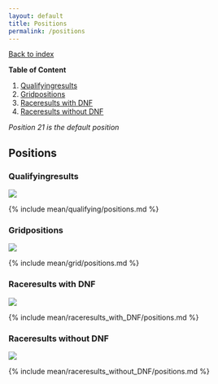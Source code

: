 ```yaml
---
layout: default
title: Positions
permalink: /positions
---
```


[Back to index](/F1_2025_Different_Point_Systems/)

**Table of Content**
1. [Qualifyingresults](/F1_2025_Different_Point_Systems/positions#Q)
2. [Gridpositions](/F1_2025_Different_Point_Systems/positions#G)
3. [Raceresults with DNF](/F1_2025_Different_Point_Systems/positions#with)
4. [Raceresults without DNF](/F1_2025_Different_Point_Systems/positions#wo)

_Position 21 is the default position_

## Positions

### <a id="Q"></a>Qualifyingresults

![](/F1_2025_Different_Point_Systems/docs/assets/mean/qualifying/positions_2D.png)

{% include mean/qualifying/positions.md %}

### <a id="G"></a>Gridpositions

![](/F1_2025_Different_Point_Systems/docs/assets/mean/grid/positions_2D.png)

{% include mean/grid/positions.md %}

### <a id="with"></a>Raceresults with DNF

![](/F1_2025_Different_Point_Systems/docs/assets/mean/raceresults_with_DNF/positions_2D.png)

{% include mean/raceresults_with_DNF/positions.md %}

### <a id="wo"></a>Raceresults without DNF

![](/F1_2025_Different_Point_Systems/docs/assets/mean/raceresults_without_DNF/positions_2D.png)

{% include mean/raceresults_without_DNF/positions.md %}
